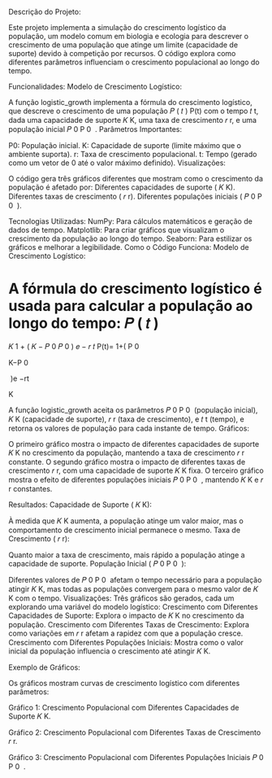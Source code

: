 Descrição do Projeto:

Este projeto implementa a simulação do crescimento logístico da população, um modelo comum em biologia e ecologia para descrever o crescimento de uma população que atinge um limite (capacidade de suporte) devido à competição por recursos. O código explora como diferentes parâmetros influenciam o crescimento populacional ao longo do tempo.

Funcionalidades:
Modelo de Crescimento Logístico:

A função logistic_growth implementa a fórmula do crescimento logístico, que descreve o crescimento de uma população 
𝑃
(
𝑡
)
P(t) com o tempo 
𝑡
t, dada uma capacidade de suporte 
𝐾
K, uma taxa de crescimento 
𝑟
r, e uma população inicial 
𝑃
0
P 
0
​
 .
Parâmetros Importantes:

P0: População inicial.
K: Capacidade de suporte (limite máximo que o ambiente suporta).
r: Taxa de crescimento populacional.
t: Tempo (gerado como um vetor de 0 até o valor máximo definido).
Visualizações:

O código gera três gráficos diferentes que mostram como o crescimento da população é afetado por:
Diferentes capacidades de suporte (
𝐾
K).
Diferentes taxas de crescimento (
𝑟
r).
Diferentes populações iniciais (
𝑃
0
P 
0
​
 ).

 Tecnologias Utilizadas:
NumPy: Para cálculos matemáticos e geração de dados de tempo.
Matplotlib: Para criar gráficos que visualizam o crescimento da população ao longo do tempo.
Seaborn: Para estilizar os gráficos e melhorar a legibilidade.
Como o Código Funciona:
Modelo de Crescimento Logístico:

A fórmula do crescimento logístico é usada para calcular a população ao longo do tempo:
𝑃
(
𝑡
)
=
𝐾
1
+
(
𝐾
−
𝑃
0
𝑃
0
)
𝑒
−
𝑟
𝑡
P(t)= 
1+( 
P 
0
​
 
K−P 
0
​
 
​
 )e 
−rt
 
K
​
 
A função logistic_growth aceita os parâmetros 
𝑃
0
P 
0
​
  (população inicial), 
𝐾
K (capacidade de suporte), 
𝑟
r (taxa de crescimento), e 
𝑡
t (tempo), e retorna os valores de população para cada instante de tempo.
Gráficos:

O primeiro gráfico mostra o impacto de diferentes capacidades de suporte 
𝐾
K no crescimento da população, mantendo a taxa de crescimento 
𝑟
r constante.
O segundo gráfico mostra o impacto de diferentes taxas de crescimento 
𝑟
r, com uma capacidade de suporte 
𝐾
K fixa.
O terceiro gráfico mostra o efeito de diferentes populações iniciais 
𝑃
0
P 
0
​
 , mantendo 
𝐾
K e 
𝑟
r constantes.

Resultados:
Capacidade de Suporte (
𝐾
K):

À medida que 
𝐾
K aumenta, a população atinge um valor maior, mas o comportamento de crescimento inicial permanece o mesmo.
Taxa de Crescimento (
𝑟
r):

Quanto maior a taxa de crescimento, mais rápido a população atinge a capacidade de suporte.
População Inicial (
𝑃
0
P 
0
​
 ):

Diferentes valores de 
𝑃
0
P 
0
​
  afetam o tempo necessário para a população atingir 
𝐾
K, mas todas as populações convergem para o mesmo valor de 
𝐾
K com o tempo.
Visualizações:
Três gráficos são gerados, cada um explorando uma variável do modelo logístico:
Crescimento com Diferentes Capacidades de Suporte:
Explora o impacto de 
𝐾
K no crescimento da população.
Crescimento com Diferentes Taxas de Crescimento:
Explora como variações em 
𝑟
r afetam a rapidez com que a população cresce.
Crescimento com Diferentes Populações Iniciais:
Mostra como o valor inicial da população influencia o crescimento até atingir 
𝐾
K.

Exemplo de Gráficos:

Os gráficos mostram curvas de crescimento logístico com diferentes parâmetros:


Gráfico 1: Crescimento Populacional com Diferentes Capacidades de Suporte 
𝐾
K.

Gráfico 2: Crescimento Populacional com Diferentes Taxas de Crescimento 
𝑟
r.

Gráfico 3: Crescimento Populacional com Diferentes Populações Iniciais 
𝑃
0
P 
0
​
 .
